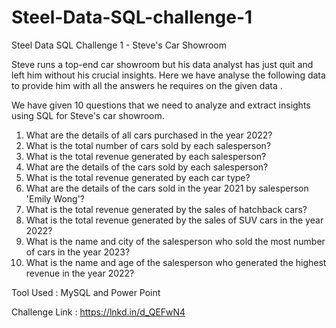 # Steel-Data-SQL-challenge-1
Steel Data SQL Challenge 1 - Steve's Car Showroom

Steve runs a top-end car showroom but his data analyst has just quit and left him without his crucial insights. Here we have analyse the following data to provide him with all the answers he requires on the given data .

We have given 10 questions that we need to analyze and extract insights using SQL for Steve's car showroom.
1. What are the details of all cars purchased in the year 2022?
2. What is the total number of cars sold by each salesperson?
3. What is the total revenue generated by each salesperson?
4. What are the details of the cars sold by each salesperson?
5. What is the total revenue generated by each car type?
6. What are the details of the cars sold in the year 2021 by salesperson 'Emily Wong'?
7. What is the total revenue generated by the sales of hatchback cars?
8. What is the total revenue generated by the sales of SUV cars in the year 2022?
9. What is the name and city of the salesperson who sold the most number of cars in the year 2023?
10. What is the name and age of the salesperson who generated the highest revenue in the year 2022?

Tool Used : MySQL and Power Point
    
Challenge Link : https://lnkd.in/d_QEFwN4
